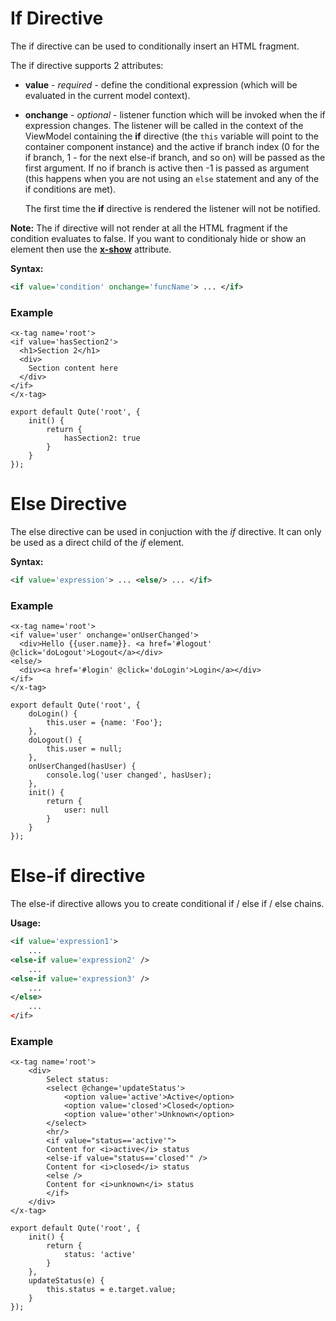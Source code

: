 # If Directive

The if directive can be used to conditionally insert an HTML fragment.

The if directive supports 2 attributes:
* **value** - *required* - define the conditional expression (which will be evaluated in the current model context).
* **onchange** - *optional* - listener function which will be invoked when the if expression changes.
	The listener will be called in the context of the ViewModel containing the **if** directive (the `this` variable will point to the container component instance) and the active if branch index (0 for the if branch, 1 - for the next else-if branch, and so on) will be passed as the first argument. If no if branch is active then -1 is passed as argument (this happens when you are not using an `else` statement and any of the if conditions are met).

	The first time the **if** directive is rendered the listener will not be notified.

**Note:** The if directive will not render at all the HTML fragment if the condition evaluates to false.
If you want to conditionaly hide or show an element then use the **[x-show](#/attributes/x-show)** attribute.

**Syntax:**

```xml
<if value='condition' onchange='funcName'> ... </if>
```

### Example

```jsq
<x-tag name='root'>
<if value='hasSection2'>
  <h1>Section 2</h1>
  <div>
  	Section content here
  </div>
</if>
</x-tag>

export default Qute('root', {
	init() {
		return {
			hasSection2: true
		}
	}
});
```

# Else Directive

The else directive can be used in conjuction with the *if* directive. It can only be used as a direct child of the *if* element.

**Syntax:**

```xml
<if value='expression'> ... <else/> ... </if>
```

### Example

```jsq
<x-tag name='root'>
<if value='user' onchange='onUserChanged'>
  <div>Hello {{user.name}}. <a href='#logout' @click='doLogout'>Logout</a></div>
<else/>
  <div><a href='#login' @click='doLogin'>Login</a></div>
</if>
</x-tag>

export default Qute('root', {
	doLogin() {
		this.user = {name: 'Foo'};
	},
	doLogout() {
		this.user = null;
	},
	onUserChanged(hasUser) {
		console.log('user changed', hasUser);
	},
	init() {
		return {
			user: null
		}
	}
});
```

# Else-if directive

The else-if directive allows you to create conditional if / else if / else chains.

**Usage:**

```xml
<if value='expression1'>
	...
<else-if value='expression2' />
    ...
<else-if value='expression3' />
	...
</else>
	...
</if>
```

### Example

```jsq
<x-tag name='root'>
	<div>
		Select status:
		<select @change='updateStatus'>
			<option value='active'>Active</option>
			<option value='closed'>Closed</option>
			<option value='other'>Unknown</option>
		</select>
		<hr/>
		<if value="status=='active'">
		Content for <i>active</i> status
		<else-if value="status=='closed'" />
		Content for <i>closed</i> status
		<else />
		Content for <i>unknown</i> status
		</if>
	</div>
</x-tag>

export default Qute('root', {
	init() {
		return {
			status: 'active'
		}
	},
	updateStatus(e) {
		this.status = e.target.value;
	}
});
```


